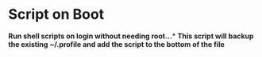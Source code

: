 # Script on Boot
**Run shell scripts on login without needing root...***
**This script will backup the existing ~/.profile and add the script to the bottom of the file**
